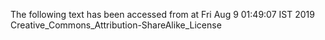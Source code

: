 The following text has been accessed from at Fri Aug 9 01:49:07 IST 2019
Creative_Commons_Attribution-ShareAlike_License
